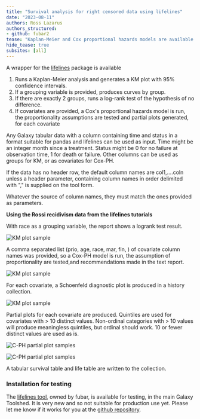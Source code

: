 ```yaml
---
title: "Survival analysis for right censored data using lifelines"
date: "2023-08-11"
authors: Ross Lazarus
authors_structured:
- github: fubar2
tease: "Kaplan-Meier and Cox proportional hazards models are available for testing in Galaxy"
hide_tease: true
subsites: [all]
---
```


A wrapper for the [lifelines](https://lifelines.readthedocs.io/en/latest/Survival%20Analysis%20intro.html) package is available

1. Runs a Kaplan-Meier analysis and generates a KM plot with 95% confidence intervals.
2. If a grouping variable is provided, produces curves by group.
3. If there are exactly 2 groups, runs a log-rank test of the hypothesis of no difference.
4. If covariates are provided, a Cox's proportional hazards model is run, the proportionality assumptions are tested and partial plots
generated, for each covariate

Any Galaxy tabular data with a column containing time and status in a format suitable for pandas and lifelines can be used as input.
Time might be an integer month since a treatment. Status might be 0 for no failure at observation time, 1 for death or failure.
Other columns can be used as groups for KM, or as covariates for Cox-PH.

If the data has no header row, the default column names are col1,....coln unless a header parameter, containing column names in order
delimited with "," is supplied on the tool form.

Whatever the source of column names, they must match the ones provided as parameters.

**Using the Rossi recidivism data from the lifelines tutorials**

With race as a grouping variable, the report shows a logrank test result.

![KM plot sample](lifelines_rossi_km.png)

A comma separated list (prio, age, race, mar, fin, ) of covariate column names was provided,
so a Cox-PH model is run, the assumption of proportionality are tested,and recommendations made
in the text report.

![KM plot sample](lifelines_report.png)

For each covariate, a Schoenfeld diagnostic plot is produced in a history collection.

![KM plot sample](lifelines_rossi_schoenfeld.png)

Partial plots for each covariate are produced. Quintiles are used for covariates with > 10 distinct values.
Non-ordinal categories with > 10 values will produce meaningless quintiles, but ordinal should work.
10 or fewer distinct values are used as is.

![C-PH partial plot samples](agepartialrossi.png)

![C-PH partial plot samples](parolepartialrossi.png)

A tabular survival table and life table are written to the collection.

### Installation for testing

The [lifelines tool](https://toolshed.g2.bx.psu.edu/view/fubar/lifelines_km_cph_tool/dd5e65893cb8), owned by fubar,
is available for testing, in the main Galaxy Toolshed. It is very new and so not suitable for production use yet.
Please let me know if it works for you at the [github repository](https://github.com/fubar2/lifelines_tool).
